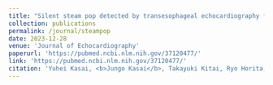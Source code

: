 ```yaml
---
title: "Silent steam pop detected by transesophageal echocardiography for premature ventricular contractions originating from the aortomitral continuity"
collection: publications
permalink: /journal/steampop
date: 2023-12-28
venue: 'Journal of Echocardiography'
paperurl: 'https://pubmed.ncbi.nlm.nih.gov/37120477/'
link: 'https://pubmed.ncbi.nlm.nih.gov/37120477/'
citation: 'Yuhei Kasai, <b>Jungo Kasai</b>, Takayuki Kitai, Ryo Horita, Junji Morita, and Tsutomu Fujita. 2023. &quot;Silent steam pop detected by transesophageal echocardiography for premature ventricular contractions originating from the aortomitral continuity.&quot; <i>Journal of Echocardiography</i>.'
---
```


